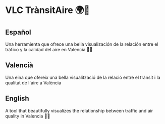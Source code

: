 # VLC TrànsitAire 🌍🚦
## Español
Una herramienta que ofrece una bella visualización de la relación entre el tráfico y la calidad del aire en Valencia 🚗💨
## Valencià
Una eina que ofereix una bella visualització de la relació entre el trànsit i la qualitat de l'aire a València
## English
A tool that beautifully visualizes the relationship between traffic and air quality in Valencia 🚗💨
